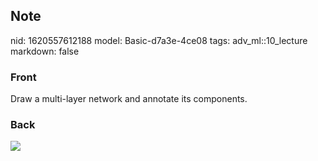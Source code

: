 ## Note
nid: 1620557612188
model: Basic-d7a3e-4ce08
tags: adv_ml::10_lecture
markdown: false

### Front
Draw  a multi-layer network and annotate its components.

### Back
<img src="paste-28f5bd6ab5f0aafdfdfb97ca3357eb2add5655e7.jpg">

